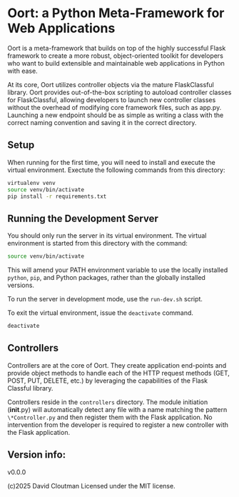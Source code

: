 # Oort: a Python Meta-Framework for Web Applications
Oort is a meta-framework that builds on top of the highly successful Flask framework to create a more robust, object-oriented toolkit for developers who want to build extensible and maintainable web applications in Python with ease.

At its core, Oort utilizes controller objects via the mature FlaskClassful library. Oort provides out-of-the-box scripting to autoload controller classes for FlaskClassful, allowing developers to launch new controller classes without the overhead of modifying core framework files, such as app.py. Launching a new endpoint should be as simple as writing a class with the correct naming convention and saving it in the correct directory.

## Setup
When running for the first time, you will need to install and execute the virtual environment. Exectute the following commands from this directory:

```bash
virtualenv venv
source venv/bin/activate
pip install -r requirements.txt
```

## Running the Development Server
You should only run the server in its virtual environment. The virtual environment is started from this directory with the command:

```bash
source venv/bin/activate
```

This will amend your PATH environment variable to use the locally installed `python`, `pip`, and Python packages, rather than the globally installed versions.

To run the server in development mode, use the `run-dev.sh` script.

To exit the virtual environment, issue the `deactivate` command.

```bash
deactivate
```

## Controllers
Controllers are at the core of Oort. They create application end-points and provide object methods to handle each of the HTTP request methods (GET, POST, PUT, DELETE, etc.) by leveraging the capabilities of the Flask Classful library.

Controllers reside in the `controllers` directory. The module initiation (__init__.py) will automatically detect any file with a name matching the pattern `\*Controller.py` and then register them with the Flask application. No intervention from the developer is required to register a new controller with the Flask application.

## Version info:
v0.0.0

(c)2025 David Cloutman
Licensed under the MIT license.
